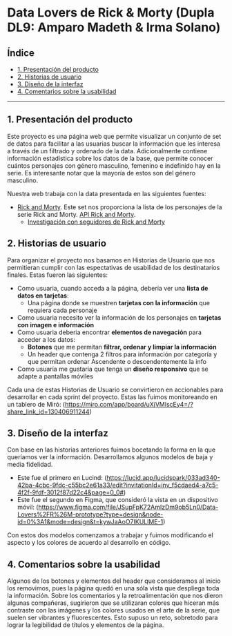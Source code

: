 # Data Lovers de Rick & Morty (Dupla DL9: Amparo Madeth & Irma Solano)

## Índice

* [1. Presentación del producto](#1-presentación-del-producto)
* [2. Historias de usuario](#2-historias-de-usuario)
* [3. Diseño de la interfaz](#3-diseño-de-la-interfaz)
* [4. Comentarios sobre la usabilidad](#4-comentarios-sobre-la-usabilidad)


***

## 1. Presentación del producto

Este proyecto es una página web que permite visualizar un conjunto de set de datos para facilitar a las usuarias buscar la información que les interesa a través de un filtrado y ordenado de la data. Adicionalmente contiene información estadística sobre los datos de la base, que permite conocer cuántos personajes con género masculino, femenino e indefinido hay en la serie. Es interesante notar que la mayoría de estos son del género masculino.

Nuestra web trabaja con la data presentada en las siguientes fuentes:
* [Rick and Morty](src/data/rickandmorty/rickandmorty.json).
  Este set nos proporciona la lista de los personajes de la serie Rick and
  Morty. [API Rick and Morty](https://rickandmortyapi.com).
  - [Investigación con seguidores de Rick and Morty](src/data/rickandmorty/README.md)


## 2. Historias de usuario

Para organizar el proyecto nos basamos en Historias de Usuario que nos permitieran cumplir con las espectativas de usabilidad de los destinatarios finales. Estas fueron las siguientes:

* Como usuaria, cuando acceda a la página, debería ver una **lista de datos en tarjetas**:
  - Una página donde se muestren **tarjetas con la información** que requiera cada personaje
* Como usuaria necesito ver la información de los personajes en **tarjetas con imagen e información**
* Como usuaria deberia encontrar **elementos de navegación** para acceder a los datos:
  - **Botones** que me permitan **filtrar, ordenar y limpiar la información**
  - Un header que contenga 2 filtros para información por categoría y que permitan ordenar Ascendente o descendentemente la info
* Como usuaria me gustaria que tenga un **diseño responsivo** que se adapte a pantallas móviles

Cada una de estas Historias de Usuario se convirtieron en accionables para desarrollar en cada sprint del proyecto. Estas las fuimos monitoreando en un tablero de Miró: (https://miro.com/app/board/uXjVMlscEy4=/?share_link_id=130406911244) 


## 3. Diseño de la interfaz

Con base en las historias anteriores fuimos bocetando la forma en la que queríamos ver la información. Desarrollamos algunos modelos de baja y media fidelidad.

* Este fue el primero en Lucind: (https://lucid.app/lucidspark/033ad340-42ba-4cbc-9fdc-c55bc2e61a33/edit?invitationId=inv_f5cdaed4-a7c5-4f2f-9fdf-3012f87d22c4&page=0_0#)
* Este fue el segundo en Figma, que consideró la vista en un dispositivo móvil: (https://www.figma.com/file/JSupFpK72AmIzDm9ob5Ln0/Data-Lovers%2FR%26M-prototype?type=design&node-id=0%3A1&mode=design&t=kywJaAoO7IKULlME-1)

Con estos dos modelos comenzamos a trabajar y fuimos modificando el aspecto y los colores de acuerdo al desarrollo en código.


## 4. Comentarios sobre la usabilidad

Algunos de los botones y elementos del header que consideramos al inicio los removimos, pues la página quedó en una sóla vista que despliega toda la información.
Sobre los comentarios y la retroalimentación que nos dieron algunas compañeras, sugirieron que se utilizaran colores que hiceran más contraste con las imágenes y los colores usados en el arte de la serie, que suelen ser vibrantes y fluorescentes. Esto supuso un reto, sobretodo para lograr la legibilidad de títulos y elementos de la página.








